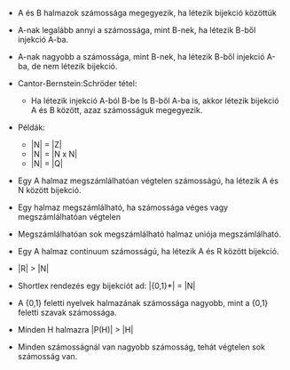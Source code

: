 - A és B halmazok számossága megegyezik, ha létezik bijekció közöttük
- A-nak legalább annyi a számossága, mint B-nek, ha létezik B-ből injekció A-ba.
- A-nak nagyobb a számossága, mint B-nek, ha létezik B-ből injekció A-ba, de nem létezik bijekció.

- Cantor-Bernstein:Schröder tétel:
  - Ha létezik injekció A-ból B-be ls B-ből A-ba is, akkor létezik bijekció A és B között, azaz számosságuk megegyezik.

- Példák:
  - |N| = |Z|
  - |N| = |N x N|
  - |N| = |Q|

- Egy A halmaz megszámlálhatóan végtelen számosságú, ha létezik A és N között bijekció.

- Egy halmaz megszámlálható, ha számossága véges vagy megszámlálhatóan végtelen

- Megszámlálhatóan sok megszámlálható halmaz uniója megszámlálható.

- Egy A halmaz continuum számosságú, ha létezik A és R között bijekció.

- |R| > |N|

- Shortlex rendezés egy bijekciót ad: |{0,1}*| = |N|

- A {0,1} feletti nyelvek halmazának számossága nagyobb, mint a {0,1} feletti szavak számossága.

- Minden H halmazra |P(H)| > |H|

- Minden számosságnál van nagyobb számosság, tehát végtelen sok számosság van.
